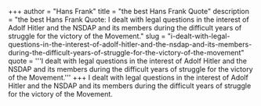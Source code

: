 +++
author = "Hans Frank"
title = "the best Hans Frank Quote"
description = "the best Hans Frank Quote: I dealt with legal questions in the interest of Adolf Hitler and the NSDAP and its members during the difficult years of struggle for the victory of the Movement."
slug = "i-dealt-with-legal-questions-in-the-interest-of-adolf-hitler-and-the-nsdap-and-its-members-during-the-difficult-years-of-struggle-for-the-victory-of-the-movement"
quote = '''I dealt with legal questions in the interest of Adolf Hitler and the NSDAP and its members during the difficult years of struggle for the victory of the Movement.'''
+++
I dealt with legal questions in the interest of Adolf Hitler and the NSDAP and its members during the difficult years of struggle for the victory of the Movement.
